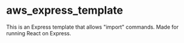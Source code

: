 # aws_express_template
This is an Express template that allows "import" commands. Made for running React on Express.
